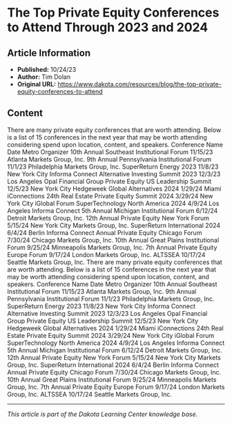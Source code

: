 # The Top Private Equity Conferences to Attend Through 2023 and 2024

## Article Information
- **Published:** 10/24/23
- **Author:** Tim Dolan
- **Original URL:** https://www.dakota.com/resources/blog/the-top-private-equity-conferences-to-attend

## Content

There are many private equity conferences that are worth attending. Below is a list of 15 conferences in the next year that may be worth attending considering spend upon location, content, and speakers. Conference Name Date Metro Organizer 10th Annual Southeast Institutional Forum 11/15/23 Atlanta Markets Group, Inc. 9th Annual Pennsylvania Institutional Forum 11/1/23 Philadelphia Markets Group, Inc. SuperReturn Energy 2023 11/8/23 New York City Informa Connect Alternative Investing Summit 2023 12/3/23 Los Angeles Opal Financial Group Private Equity US Leadership Summit 12/5/23 New York City Hedgeweek Global Alternatives 2024 1/29/24 Miami iConnections 24th Real Estate Private Equity Summit 2024 3/29/24 New York City iGlobal Forum SuperTechnology North America 2024 4/9/24 Los Angeles Informa Connect 5th Annual Michigan Institutional Forum 6/12/24 Detroit Markets Group, Inc. 12th Annual Private Equity New York Forum 5/15/24 New York City Markets Group, Inc. SuperReturn International 2024 6/4/24 Berlin Informa Connect Annual Private Equity Chicago Forum 7/30/24 Chicago Markets Group, Inc. 10th Annual Great Plains Institutional Forum 9/25/24 Minneapolis Markets Group, Inc. 7th Annual Private Equity Europe Forum 9/17/24 London Markets Group, Inc. ALTSSEA 10/17/24 Seattle Markets Group, Inc. There are many private equity conferences that are worth attending. Below is a list of 15 conferences in the next year that may be worth attending considering spend upon location, content, and speakers. Conference Name Date Metro Organizer 10th Annual Southeast Institutional Forum 11/15/23 Atlanta Markets Group, Inc. 9th Annual Pennsylvania Institutional Forum 11/1/23 Philadelphia Markets Group, Inc. SuperReturn Energy 2023 11/8/23 New York City Informa Connect Alternative Investing Summit 2023 12/3/23 Los Angeles Opal Financial Group Private Equity US Leadership Summit 12/5/23 New York City Hedgeweek Global Alternatives 2024 1/29/24 Miami iConnections 24th Real Estate Private Equity Summit 2024 3/29/24 New York City iGlobal Forum SuperTechnology North America 2024 4/9/24 Los Angeles Informa Connect 5th Annual Michigan Institutional Forum 6/12/24 Detroit Markets Group, Inc. 12th Annual Private Equity New York Forum 5/15/24 New York City Markets Group, Inc. SuperReturn International 2024 6/4/24 Berlin Informa Connect Annual Private Equity Chicago Forum 7/30/24 Chicago Markets Group, Inc. 10th Annual Great Plains Institutional Forum 9/25/24 Minneapolis Markets Group, Inc. 7th Annual Private Equity Europe Forum 9/17/24 London Markets Group, Inc. ALTSSEA 10/17/24 Seattle Markets Group, Inc.

---

*This article is part of the Dakota Learning Center knowledge base.*